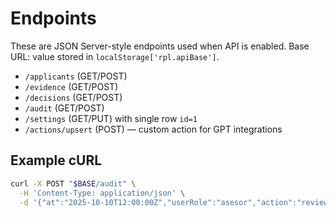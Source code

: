 # Endpoints

These are JSON Server-style endpoints used when API is enabled. Base URL: value stored in `localStorage['rpl.apiBase']`.

- `/applicants` (GET/POST)
- `/evidence` (GET/POST)
- `/decisions` (GET/POST)
- `/audit` (GET/POST)
- `/settings` (GET/PUT) with single row `id=1`
- `/actions/upsert` (POST) — custom action for GPT integrations

## Example cURL
```bash
curl -X POST "$BASE/audit" \
  -H 'Content-Type: application/json' \
  -d '{"at":"2025-10-10T12:00:00Z","userRole":"asesor","action":"review","detail":"OK"}'
```
